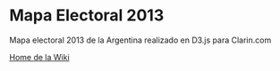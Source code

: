 Mapa Electoral 2013
===================

Mapa electoral 2013 de la Argentina realizado en D3.js para Clarin.com

[Home de la Wiki](https://github.com/jkutianski/mapa-elecciones/wiki)